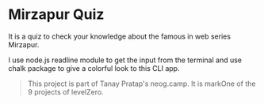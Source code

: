 # Mirzapur Quiz

It is a quiz to check your knowledge about the famous in web series Mirzapur.

I use node.js readline module to get the input from the terminal and use chalk package to give a colorful look to this CLI app.

> This project is part of Tanay Pratap's neog.camp. It is markOne of the 9 projects of levelZero.
